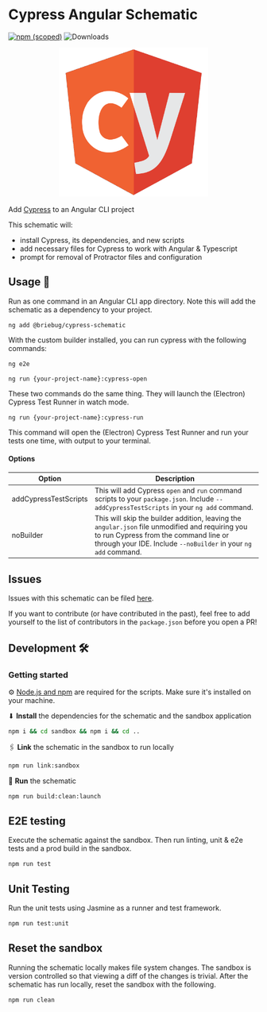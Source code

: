 # Cypress Angular Schematic

[![npm (scoped)](https://img.shields.io/npm/v/@briebug/cypress-schematic.svg)](https://www.npmjs.com/package/@briebug/cypress-schematic)
![Downloads](https://img.shields.io/npm/dm/@briebug/cypress-schematic.svg)

<p align="center">
  <img alt="Cypress Schematic Logo" src="/cypress-schematic-logo.png" width=300 />
</p>

Add [Cypress](https://cypress.io) to an Angular CLI project

This schematic will:

- install Cypress, its dependencies, and new scripts
- add necessary files for Cypress to work with Angular & Typescript
- prompt for removal of Protractor files and configuration

## Usage 🚀

Run as one command in an Angular CLI app directory. Note this will add the schematic as a dependency to your project.

```shell
ng add @briebug/cypress-schematic
```

With the custom builder installed, you can run cypress with the following commands:

```shell script
ng e2e
```

```shell script
ng run {your-project-name}:cypress-open
```

These two commands do the same thing. They will launch the (Electron) Cypress Test Runner in watch mode.

```shell script
ng run {your-project-name}:cypress-run
```

This command will open the (Electron) Cypress Test Runner and run your tests one time, with output to your terminal.

#### Options

| Option                | Description                                                                                                                                                                                                 |
| --------------------- | ----------------------------------------------------------------------------------------------------------------------------------------------------------------------------------------------------------- |
| addCypressTestScripts | This will add Cypress `open` and `run` command scripts to your `package.json`. Include `--addCypressTestScripts` in your `ng add` command.                                                                  |
| noBuilder             | This will skip the builder addition, leaving the `angular.json` file unmodified and requiring you to run Cypress from the command line or through your IDE. Include `--noBuilder` in your `ng add` command. |

## Issues

Issues with this schematic can be filed [here](https://github.com/briebug/cypress-schematic/issues/new/choose).

If you want to contribute (or have contributed in the past), feel free to add yourself to the list of contributors in the `package.json` before you open a PR!

## Development 🛠

### Getting started

⚙ [Node.js and npm](https://docs.npmjs.com/downloading-and-installing-node-js-and-npm) are required for the scripts. Make sure it's installed on your machine.

⬇ **Install** the dependencies for the schematic and the sandbox application

```bash
npm i && cd sandbox && npm i && cd ..
```

🖇 **Link** the schematic in the sandbox to run locally

```bash
npm run link:sandbox
```

🏃 **Run** the schematic

```bash
npm run build:clean:launch
```

## E2E testing

Execute the schematic against the sandbox. Then run linting, unit & e2e tests and a prod build in the sandbox.

```bash
npm run test
```

## Unit Testing

Run the unit tests using Jasmine as a runner and test framework.

```bash
npm run test:unit
```

## Reset the sandbox

Running the schematic locally makes file system changes. The sandbox is version controlled so that viewing a diff of the changes is trivial. After the schematic has run locally, reset the sandbox with the following.

```bash
npm run clean
```
